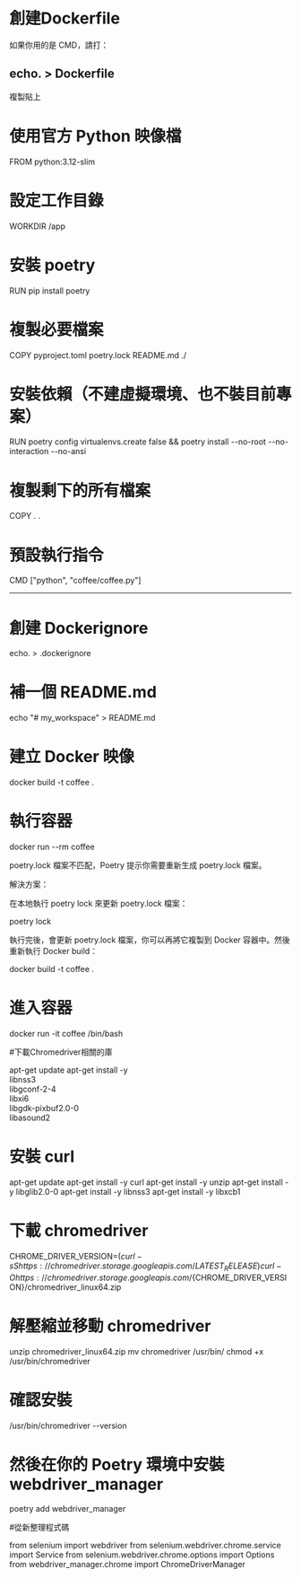 # 創建Dockerfile

如果你用的是 CMD，請打：

echo. > Dockerfile
-----------------------------------------------------------------------------------------------------------

複製貼上

# 使用官方 Python 映像檔
FROM python:3.12-slim

# 設定工作目錄
WORKDIR /app

# 安裝 poetry
RUN pip install poetry

# 複製必要檔案
COPY pyproject.toml poetry.lock README.md ./

# 安裝依賴（不建虛擬環境、也不裝目前專案）
RUN poetry config virtualenvs.create false && poetry install --no-root --no-interaction --no-ansi

# 複製剩下的所有檔案
COPY . .

# 預設執行指令
CMD ["python", "coffee/coffee.py"]

------------------------------------------------------------------------------------------------------------

# 創建 Dockerignore

echo. > .dockerignore

# 補一個 README.md

echo "# my_workspace" > README.md

# 建立 Docker 映像

docker build -t coffee .

# 執行容器

docker run --rm coffee

poetry.lock 檔案不匹配，Poetry 提示你需要重新生成 poetry.lock 檔案。

解決方案：

在本地執行 poetry lock 來更新 poetry.lock 檔案：

poetry lock

執行完後，會更新 poetry.lock 檔案，你可以再將它複製到 Docker 容器中。然後重新執行 Docker build：

docker build -t coffee .

# 進入容器

docker run -it coffee /bin/bash

#下載Chromedriver相關的庫

apt-get update
apt-get install -y \
    libnss3 \
    libgconf-2-4 \
    libxi6 \
    libgdk-pixbuf2.0-0 \
    libasound2
    
# 安裝 curl

apt-get update
apt-get install -y curl
apt-get install -y unzip
apt-get install -y libglib2.0-0
apt-get install -y libnss3
apt-get install -y libxcb1

# 下載 chromedriver

CHROME_DRIVER_VERSION=$(curl -sS https://chromedriver.storage.googleapis.com/LATEST_RELEASE)
curl -O https://chromedriver.storage.googleapis.com/${CHROME_DRIVER_VERSION}/chromedriver_linux64.zip

# 解壓縮並移動 chromedriver

unzip chromedriver_linux64.zip
mv chromedriver /usr/bin/
chmod +x /usr/bin/chromedriver

# 確認安裝

/usr/bin/chromedriver --version

# 然後在你的 Poetry 環境中安裝 webdriver_manager

poetry add webdriver_manager

#從新整理程式碼

from selenium import webdriver
from selenium.webdriver.chrome.service import Service
from selenium.webdriver.chrome.options import Options
from webdriver_manager.chrome import ChromeDriverManager



